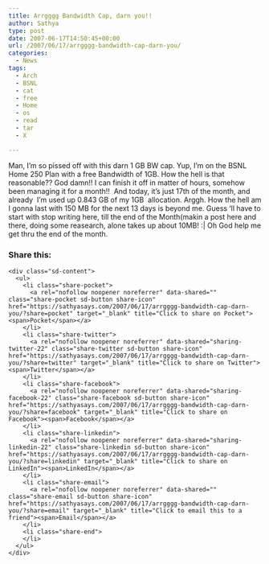 ```yaml
---
title: Arrgggg Bandwidth Cap, darn you!!
author: Sathya
type: post
date: 2007-06-17T14:50:45+00:00
url: /2007/06/17/arrgggg-bandwidth-cap-darn-you/
categories:
  - News
tags:
  - Arch
  - BSNL
  - cat
  - free
  - Home
  - os
  - read
  - tar
  - X

---
```

Man, I&#8217;m so pissed off with this darn 1 GB BW cap. Yup, I&#8217;m on the BSNL Home 250 Plan with a free Bandwidth of 1GB. How the hell is that reasonable?? God damn!! I can finish it off in matter of hours, somehow been managing it for a month!!  And today, it&#8217;s just 17th of the month, and already  I&#8217;m used up 0.843 GB of my 1GB  allocation. Arggh. How the hell am I gonna last with 150 MB for the next 13 days is beyond me. Guess &#8216;ll have to start with stop writing here, till the end of the Month(makin a post here and there, doing some reasearch, alone takes up about 10MB! :| Oh God help me get thru the end of the month.

<div class="sharedaddy sd-sharing-enabled">
  <div class="robots-nocontent sd-block sd-social sd-social-icon-text sd-sharing">
    <h3 class="sd-title">
      Share this:
    </h3>
    
    <div class="sd-content">
      <ul>
        <li class="share-pocket">
          <a rel="nofollow noopener noreferrer" data-shared="" class="share-pocket sd-button share-icon" href="https://sathyasays.com/2007/06/17/arrgggg-bandwidth-cap-darn-you/?share=pocket" target="_blank" title="Click to share on Pocket"><span>Pocket</span></a>
        </li>
        <li class="share-twitter">
          <a rel="nofollow noopener noreferrer" data-shared="sharing-twitter-22" class="share-twitter sd-button share-icon" href="https://sathyasays.com/2007/06/17/arrgggg-bandwidth-cap-darn-you/?share=twitter" target="_blank" title="Click to share on Twitter"><span>Twitter</span></a>
        </li>
        <li class="share-facebook">
          <a rel="nofollow noopener noreferrer" data-shared="sharing-facebook-22" class="share-facebook sd-button share-icon" href="https://sathyasays.com/2007/06/17/arrgggg-bandwidth-cap-darn-you/?share=facebook" target="_blank" title="Click to share on Facebook"><span>Facebook</span></a>
        </li>
        <li class="share-linkedin">
          <a rel="nofollow noopener noreferrer" data-shared="sharing-linkedin-22" class="share-linkedin sd-button share-icon" href="https://sathyasays.com/2007/06/17/arrgggg-bandwidth-cap-darn-you/?share=linkedin" target="_blank" title="Click to share on LinkedIn"><span>LinkedIn</span></a>
        </li>
        <li class="share-email">
          <a rel="nofollow noopener noreferrer" data-shared="" class="share-email sd-button share-icon" href="https://sathyasays.com/2007/06/17/arrgggg-bandwidth-cap-darn-you/?share=email" target="_blank" title="Click to email this to a friend"><span>Email</span></a>
        </li>
        <li class="share-end">
        </li>
      </ul>
    </div>
  </div>
</div>